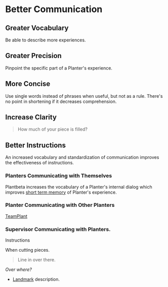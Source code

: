 # Better Communication

## Greater Vocabulary

Be able to describe more experiences.

## Greater Precision

Pinpoint the specific part of a Planter's experience.

## More Concise

Use single words instead of phrases when useful, but not as a rule. There's no point in shortening if it decreases comprehension.


## Increase Clarity
> How much of your piece is filled?


## Better Instructions

An increased vocabulary and standardization of communication improves the effectiveness of instructions.


### Planters Communicating with Themselves

Plantbeta increases the vocabulary of a Planter's internal dialog which improves [short term memory](/reference/Neuro/Memory/ShortTermMemory) of Planter's experience. 

### Planter Communicating with Other Planters

[TeamPlant](/reference/Route/TeamPlant/Overview)



### Supervisor Communicating with Planters. 

Instructions

When cutting pieces.

> Line in over there.

*Over where?*

- [Landmark]() description.





